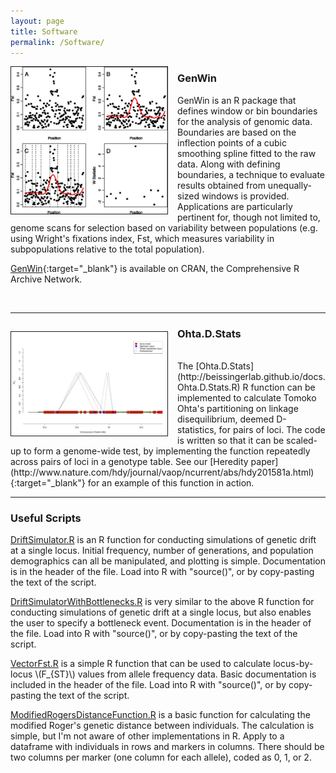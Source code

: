 ```yaml
---
layout: page
title: Software
permalink: /Software/
---
```

<head>
    <script type="text/javascript"
            src="http://cdn.mathjax.org/mathjax/latest/MathJax.js?config=TeX-AMS-MML_HTMLorMML">
    </script>
</head>

<div style="float: left; padding-right: 15px">
    <a><img src="/img/GenWin.jpg" alt="GenWin" title="GenWin" width="250" border="1"></a>
</div>


### GenWin

GenWin is an R package that defines window or bin boundaries for the analysis of genomic data. Boundaries are based on the inflection points of a cubic smoothing spline fitted to the raw data. Along with defining boundaries, a technique to evaluate results obtained from unequally-sized windows is provided. Applications are particularly pertinent for, though not limited to, genome scans for selection based on variability between populations (e.g. using Wright's fixations index, Fst, which measures variability in subpopulations relative to the total population).

[GenWin](http://cran.r-project.org/web/packages/GenWin/index.html){:target="_blank"} is available on CRAN, the Comprehensive R Archive Network.

<br>

-----------------------------------------

<div style="float: left; padding-right: 15px; padding-top: 15px">
    <a><img src="/img/Figure4C.jpg" alt="D'2_IS" title="D'2_IS" width="250" border="1"></a>
</div>


### Ohta.D.Stats
<br>
The [Ohta.D.Stats](http://beissingerlab.github.io/docs.Ohta.D.Stats.R) R function can be implemented to calculate Tomoko Ohta's partitioning on linkage disequilibrium, deemed D-statistics, for pairs of loci. The code is written so that it can be scaled-up to form a genome-wide test, by implementing the function repeatedly across pairs of loci in a genotype table. See our [Heredity paper](http://www.nature.com/hdy/journal/vaop/ncurrent/abs/hdy201581a.html){:target="_blank"} for an example of this function in action.

<br>

-----------------------------------------

### Useful Scripts
[DriftSimulator.R](http://beissingerlab.github.io/docs/DriftSimulator.R) is an R function for conducting simulations of genetic drift at a single locus. Initial frequency, number of generations, and population demographics can all be manipulated, and plotting is simple. Documentation is in the header of the file. Load into R with "source()", or by copy-pasting the text of the script.

[DriftSimulatorWithBottlenecks.R](http://beissingerlab.github.io/docs/DriftSimulatorWithBottlenecks.R) is very similar to the above R function for conducting simulations of genetic drift at a single locus, but also enables the user to specify a bottleneck event. Documentation is in the header of the file. Load into R with "source()", or by copy-pasting the text of the script.

[VectorFst.R](http://beissingerlab.github.io/docs/vectorFst.R) is a simple R function that can be used to calculate locus-by-locus \\(F_{ST}\\) values from allele frequency data. Basic documentation is included in the header of the file. Load into R with "source()", or by copy-pasting the text of the script.

[ModifiedRogersDistanceFunction.R](http://beissingerlab.github.io/docs/ModifiedRogersDistanceFunction.R) is a basic function for calculating the modified Roger's genetic distance between individuals. The calculation is simple, but I'm not aware of other implementations in R. Apply to a dataframe with individuals in rows and markers in columns. There should be two columns per marker (one column for each allele), coded as 0, 1, or 2. 